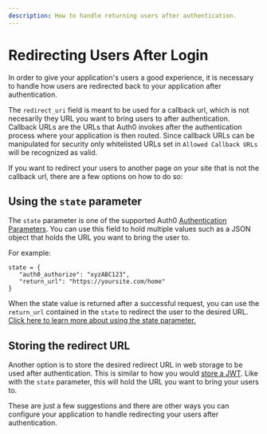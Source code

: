 ```yaml
---
description: How to handle returning users after authentication.
---
```


# Redirecting Users After Login

In order to give your application's users a good experience, it is necessary to handle how users are redirected back to your application after authentication.

The `redirect_uri` field is meant to be used for a callback url, which is not necesarily they URL you want to bring users to after authentication. Callback URLs are the URLs that Auth0 invokes after the authentication process where your application is then routed. Since callback URLs can be manipulated for security only whitelisted URLs set in `Allowed Callback URLs` will be recognized as valid. 

If you want to redirect your users to another page on your site that is not the callback url, there are a few options on how to do so:

## Using the `state` parameter
The `state` parameter is one of the supported Auth0 [Authentication Parameters](/libraries/lock/v10/sending-authentication-parameters). You can use this field to hold multiple values such as a JSON object that holds the URL you want to bring the user to. 

For example:

```
state = {
   "auth0_authorize": "xyzABC123",
   "return_url": "https://yoursite.com/home"
}
```

When the state value is returned after a successful request, you can use the `return_url` contained in the `state` to redirect the user to the desired URL. [Click here to learn more about using the state parameter.](/protocols/oauth-state)

## Storing the redirect URL

Another option is to store the desired redirect URL in web storage to be used after authentication. This is similar to how you would [store a JWT](/security/store-tokens#where-to-store-your-jwts). Like with the `state` parameter, this will hold the URL you want to bring your users to.

These are just a few suggestions and there are other ways you can configure your application to handle redirecting your users after authentication.
